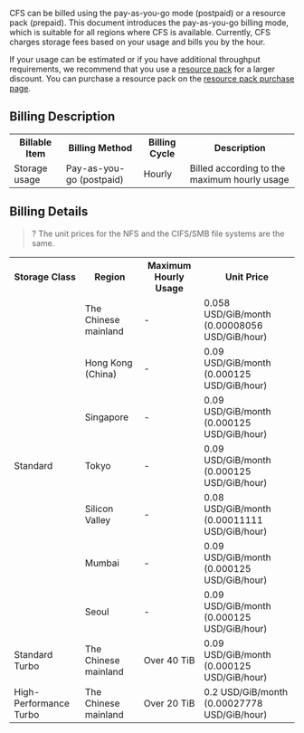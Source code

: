 CFS can be billed using the pay-as-you-go mode (postpaid) or a resource pack (prepaid). This document introduces the pay-as-you-go billing mode, which is suitable for all regions where CFS is available. Currently, CFS charges storage fees based on your usage and bills you by the hour.

If your usage can be estimated or if you have additional throughput requirements, we recommend that you use a [resource pack](https://intl.cloud.tencent.com/document/product/582/40330) for a larger discount. You can purchase a resource pack on the [resource pack purchase page](https://intl.cloud.tencent.com/login/subAccount?s_url=https%3A%2F%2Fbuy.cloud.tencent.com%2Fcfs_package%3Frid%3D1%26zoneId%3D100003%26StorageType%3DHP%26FileSystemId%3Dcfs-3bd20beed).

## Billing Description

<table>
   <tr>
      <th>Billable Item</th>
      <th>Billing Method</th>
      <th>Billing Cycle</th>
      <th>Description</th>
   </tr>
   <tr>
      <td>Storage usage</td>
      <td>Pay-as-you-go (postpaid)</td>
      <td>Hourly</td>
      <td>Billed according to the maximum hourly usage</td>
   </tr>
</table>


## Billing Details 

>? The unit prices for the NFS and the CIFS/SMB file systems are the same.
>

<table>
   <tr>
      <th>Storage Class</th>
      <th>Region</th>
      <th>Maximum Hourly Usage</th>
      <th nowrap="nowrap">Unit Price</th>
   </tr>
   <tr>
      <td rowspan="7">Standard</td>
      <td rowspan="1">The Chinese mainland</td>
      <td>-</td>
      <td>0.058 USD/GiB/month (0.00008056 USD/GiB/hour)</td>
   </tr>

   <tr>
      <td rowspan="1">Hong Kong (China)</td>
      <td>-</td>
      <td>0.09 USD/GiB/month (0.000125 USD/GiB/hour)</td>
   </tr>
  <tr>
      <td>Singapore</td>
      <td>-</td>
      <td>0.09 USD/GiB/month (0.000125 USD/GiB/hour)</td>
   </tr>
   <tr>
      <td>Tokyo</td>
      <td>-</td>
      <td>0.09 USD/GiB/month (0.000125 USD/GiB/hour)</td>
   </tr>
     <tr>
      <td>Silicon Valley</td>
      <td>-</td>
      <td>0.08 USD/GiB/month (0.00011111 USD/GiB/hour)</td>
   </tr>
     <tr>
      <td>Mumbai</td>
      <td>-</td>
      <td>0.09 USD/GiB/month (0.000125 USD/GiB/hour)</td>
   </tr>
        <tr>
      <td>Seoul</td>
      <td>-</td>
      <td>0.09 USD/GiB/month (0.000125 USD/GiB/hour)</td>
   </tr>
     <tr>
      <td rowspan="1">Standard Turbo</td>
      <td rowspan="1">The Chinese mainland</td>
      <td>Over 40 TiB</td>
      <td>0.09 USD/GiB/month (0.000125 USD/GiB/hour)</td>
   </tr>
     <tr>
      <td rowspan="1">High-Performance Turbo</td>
      <td rowspan="1">The Chinese mainland</td>
      <td>Over 20 TiB</td>
      <td>0.2 USD/GiB/month (0.00027778 USD/GiB/hour)</td>
   </tr>
</table>

